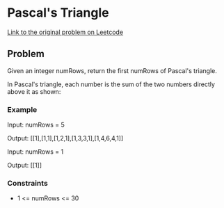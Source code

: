 # Pascal's Triangle

[Link to the original problem on Leetcode](https://leetcode.com/problems/pascals-triangle/)

## Problem
Given an integer numRows, return the first numRows of Pascal's triangle.

In Pascal's triangle, each number is the sum of the two numbers directly above it as shown:


### Example

Input: 
numRows = 5

Output: 
[[1],[1,1],[1,2,1],[1,3,3,1],[1,4,6,4,1]]

Input: 
numRows = 1

Output: 
[[1]]

### Constraints

- 1 <= numRows <= 30
